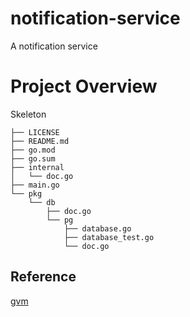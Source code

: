 # notification-service
A notification service

# Project Overview

Skeleton
```text
├── LICENSE
├── README.md
├── go.mod
├── go.sum
├── internal
│   └── doc.go
├── main.go
└── pkg
    └── db
        ├── doc.go
        └── pg
            ├── database.go
            ├── database_test.go
            └── doc.go
```

## Reference
[gvm](https://github.com/moovweb/gvm)